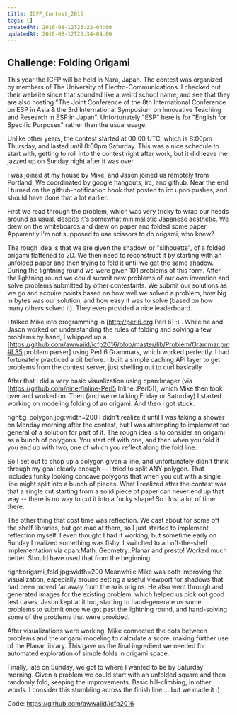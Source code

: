 ```yaml
---
title: ICFP_Contest_2016
tags: []
createdAt: 2016-08-12T23:22-04:00
updatedAt: 2016-08-12T23:34-04:00
---
```


## Challenge: Folding Origami
This year the ICFP will be held in Nara, Japan. The contest was organized by members of The University of Electro-Communications. I checked out their website since that sounded like a weird school name, and see that they are also hosting "The Joint Conference of the 8th International Conference on ESP in Asia & the 3rd International Symposium on Innovative Teaching and Research in ESP in Japan". Unfortunately "ESP" here is for "English for Specific Purposes" rather than the usual usage.

Unlike other years, the contest started at 00:00 UTC, which is 8:00pm Thursday, and lasted until 8:00pm Saturday. This was a nice schedule to start with, getting to roll into the contest right after work, but it did leave me jazzed up on Sunday night after it was over.

I was joined at my house by Mike, and Jason joined us remotely from Portland. We coordinated by google hangouts, irc, and github. Near the end I turned on the github-notification hook that posted to irc upon pushes, and should have done that a lot earlier.

First we read through the problem, which was very tricky to wrap our heads around as usual, despite it's somewhat minimalistic Japanese aesthetic. We drew on the whiteboards and drew on paper and folded some paper. Apparently I'm not supposed to use scissors to do origami, who knew?

The rough idea is that we are given the shadow, or "silhouette", of a folded origami flattened to 2D. We then need to reconstruct it by starting with an unfolded paper and then trying to fold it until we get the same shadow. During the lightning round we were given 101 problems of this form. After the lightning round we could submit new problems of our own invention and solve problems submitted by other contestants. We submit our solutions as we go and acquire points based on how well we solved a problem, how big in bytes was our solution, and how easy it was to solve (based on how many others solved it). They even provided a nice leaderboard.

I talked Mike into programming in [http://perl6.org Perl 6] :) . While he and Jason worked on understanding the rules of folding and solving a few problems by hand, I whipped up a [https://github.com/awwaiid/icfp2016/blob/master/lib/Problem/Grammar.pm#L35 problem parser] using Perl 6 Grammars, which worked perfectly. I had fortunately practiced a bit before. I built a simple caching API layer to get problems from the contest server, just shelling out to curl basically.

After that I did a very basic visualization using cpan:Imager (via [https://github.com/niner/Inline-Perl5 Inline::Perl5]), which Mike then took over and worked on. Then (and we're talking Friday or Saturday) I started working on modeling folding of an origami. And then I got stuck.

right:g_polygon.jpg:width=200 I didn't realize it until I was taking a shower on Monday morning after the contest, but I was attempting to implement too general of a solution for part of it. The rough idea is to consider an origami as a bunch of polygons. You start off with one, and then when you fold it you end up with two, one of which you reflect along the fold line.

So I set out to chop up a polygon given a line, and unfortunately didn't think through my goal clearly enough -- I tried to split ANY polygon. That includes funky looking concave polygons that when you cut with a single line might split into a bunch of pieces. What I realized after the contest was that a single cut starting from a solid piece of paper can never end up that way -- there is no way to cut it into a funky shape! So I lost a lot of time there.

The other thing that cost time was reflection. We cast about for some off the shelf libraries, but got mad at them, so I just started to implement reflection myself. I even thought I had it working, but sometime early on Sunday I realized something was fishy. I switched to an off-the-shelf implementation via cpan:Math::Geometry::Planar and presto! Worked much better. Should have used that from the beginning.

right:origami_fold.jpg:width=200 Meanwhile Mike was both improving the visualization, especially around setting a useful viewport for shadows that had been moved far away from the axis origins. He also went through and generated images for the existing problem, which helped us pick out good test cases. Jason kept at it too, starting to hand-generate us some problems to submit once we got past the lightning round, and hand-solving some of the problems that were provided.

After visualizations were working, Mike connected the dots between problems and the origami modeling to calculate a score, making further use of the Planar library. This gave us the final ingredient we needed for automated exploration of simple folds in origami space.

Finally, late on Sunday, we got to where I wanted to be by Saturday morning. Given a problem we could start with an unfolded square and then randomly fold, keeping the improvements. Basic hill-climbing, in other words. I consider this stumbling across the finish line ... but we made it :)

Code: https://github.com/awwaiid/icfp2016

